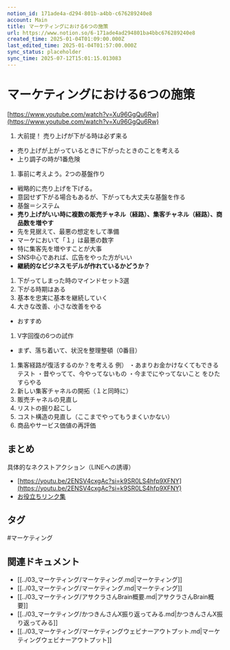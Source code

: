 ```yaml
---
notion_id: 171ade4a-d294-801b-a4bb-c676289240e8
account: Main
title: マーケティングにおける6つの施策
url: https://www.notion.so/6-171ade4ad294801ba4bbc676289240e8
created_time: 2025-01-04T01:09:00.000Z
last_edited_time: 2025-01-04T01:57:00.000Z
sync_status: placeholder
sync_time: 2025-07-12T15:01:15.013083
---
```

# マーケティングにおける6つの施策

[https://www.youtube.com/watch?v=Xu96GgQu6Rw](https://www.youtube.com/watch?v=Xu96GgQu6Rw)
1. 大前提！ 売り上げが下がる時は必ず来る
  - 売り上げが上がっているときに下がったときのことを考える
  - 上り調子の時が1番危険
1. 事前に考えよう。2つの基盤作り
  - 戦略的に売り上げを下げる。
  - 意図せず下がる場合もあるが、下がっても大丈夫な基盤を作る
  - 基盤＝システム
  - **売り上げがいい時に複数の販売チャネル（経路）、集客チャネル（経路）、商品数を増やす**
  - 先を見据えて、最悪の想定をして準備
  - マーケにおいて「１」は最悪の数字
  - 特に集客先を増やすことが大事
  - SNS中心であれば、広告をやった方がいい
  - **継続的なビジネスモデルが作れているかどうか？**
1. 下がってしまった時のマインドセット3選
  1. 下がる時期はある
  1. 基本を忠実に基本を継続していく
  1. 大きな改善、小さな改善をやる
  - おすすめ
1. V字回復の6つの試作
  - まず、落ち着いて、状況を整理整頓（0番目）
  1. 集客経路が復活するのか？を考える
例）
・あまりお金かけなくてもできるテスト
・昔やってて、今やってないもの
・今までにやってないこと
をひたすらやる
  1. 新しい集客チャネルの開拓（１と同時に）
  1. 販売チャネルの見直し
  1. リストの掘り起こし
  1. コスト構造の見直し（ここまでやってもうまくいかない）
  1. 商品やサービス価値の再評価
## まとめ
具体的なネクストアクション（LINEへの誘導）
- [https://youtu.be/2ENSV4cxgAc?si=k9SR0LS4hfp9XFNY](https://youtu.be/2ENSV4cxgAc?si=k9SR0LS4hfp9XFNY)
- [お役立ちリンク集](https://docs.google.com/spreadsheets/d/1in-1xkqrSIYbx97ip45Q3DAhoMRVCE-XA1a-49CT8hg/edit?usp=sharing)

## タグ

#マーケティング 

## 関連ドキュメント

- [[../03_マーケティング/マーケティング.md|マーケティング]]
- [[../03_マーケティング/マーケティング.md|マーケティング]]
- [[../03_マーケティング/アサクラさんBrain概要.md|アサクラさんBrain概要]]
- [[../03_マーケティング/かつきんさんX振り返ってみる.md|かつきんさんX振り返ってみる]]
- [[../03_マーケティング/マーケティングウェビナーアウトプット.md|マーケティングウェビナーアウトプット]]
